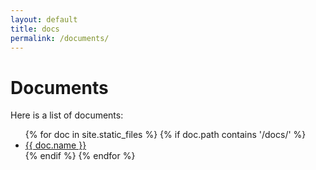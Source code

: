 ```yaml
---
layout: default
title: docs
permalink: /documents/
---
```


<style>
  /* Add any additional styles if needed */
</style>

# Documents

Here is a list of documents:

<ul>
{% for doc in site.static_files %}
  {% if doc.path contains '/docs/' %}
    <li><a href="{{  Giaco-am.github.io\docs | relative_url }}">{{ doc.name }}</a></li>
  {% endif %}
{% endfor %}
</ul>




